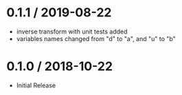 # 0.1.1 / 2019-08-22

  * inverse transform with unit tests added
  * variables names changed from "d" to "a", and "u" to "b"

# 0.1.0 / 2018-10-22

  * Initial Release
